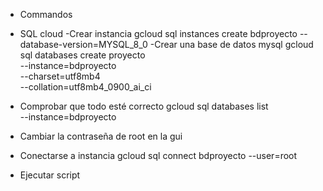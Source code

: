 - Commandos
- SQL cloud
-Crear instancia
 gcloud sql instances create bdproyecto --database-version=MYSQL_8_0
-Crear una base de datos mysql
gcloud sql databases create proyecto \
--instance=bdproyecto \
--charset=utf8mb4 \
--collation=utf8mb4_0900_ai_ci

- Comprobar que todo esté correcto
gcloud sql databases list \
--instance=bdproyecto

- Cambiar la contraseña de root en la gui
- Conectarse a instancia
gcloud sql connect bdproyecto --user=root

- Ejecutar script





